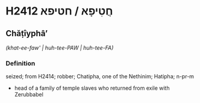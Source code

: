 # H2412 חֲטִיפָא / חטיפא

## Chăṭîyphâʼ

_(khat-ee-faw' | huh-tee-PAW | huh-tee-FA)_

### Definition

seized; from H2414; robber; Chatipha, one of the Nethinim; Hatipha; n-pr-m

- head of a family of temple slaves who returned from exile with Zerubbabel
